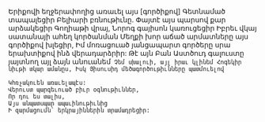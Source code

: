 
Երիքովի եղջերափողից առաւել այս [գործիքով]
Գետնամած տապալեցիր Բելիարի բռնութիւնը.
Փայտէ այս պարսով քար արձակեցիր
Գողիաթի վրայ,
Նորոգ գայիսոն կառուցեցիր
Իբրեւ վկայ սատանայի ահեղ կործանման
Մեղքի խոր աճած արմատները այս գործիքով
խլեցիր,
Իմ մոռացուած յանցապարտ գործերը սրա
երախտիքով ինձ վերադարձրիր:
Թէ այն Բան Աստծուդ գալուստը յայտնող այլ
ձայն անուանեմ`
Չեմ սխալուի, այլ իրաւ կլինեմ
Հոգեկիր նիւթի տկար ամանըս,
Իսկ Յիսուսիդ մեծագործութիւնները
պատմուելով`


```
Կհռչակուեն առաւելապէս:
Վերուստ պարգեւուած բիւր օգնութիւններ,
Որ դու ես տալիս,
Այս անպատսպար ապաւինութիւնից
Ի զարմացումն` երկրայիններին տրամադրեցիր:
```